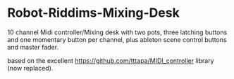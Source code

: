 # Robot-Riddims-Mixing-Desk
10 channel Midi controller/Mixing desk with two pots, three latching buttons and one momentary button per channel, plus ableton scene control buttons and master fader.

based on the excellent https://github.com/tttapa/MIDI_controller library (now replaced).
